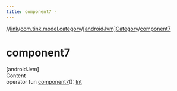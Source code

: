 ```yaml
---
title: component7 -
---
```

//[link](../../index.md)/[com.tink.model.category](../index.md)/[[androidJvm]Category](index.md)/[component7](component7.md)



# component7  
[androidJvm]  
Content  
operator fun [component7](component7.md)(): [Int](https://kotlinlang.org/api/latest/jvm/stdlib/kotlin/-int/index.html)  



